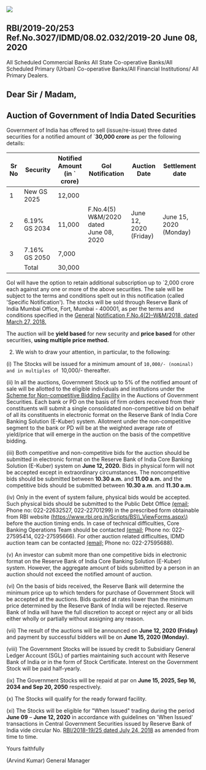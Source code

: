 ![](_page_0_Picture_0.jpeg)

## RBI/2019-20/253 Ref.No.3027/IDMD/08.02.032/2019-20 June 08, 2020

All Scheduled Commercial Banks All State Co-operative Banks/All Scheduled Primary (Urban) Co-operative Banks/All Financial Institutions/ All Primary Dealers.

## **Dear Sir / Madam,**

## **Auction of Government of India Dated Securities**

Government of India has offered to sell (issue/re-issue) three dated securities for a notified amount of `**30,000 crore** as per the following details:

| Sr<br>No | Security      | Notified<br>Amount<br>(in `<br>crore) | GoI Notification                             | Auction Date              | Settlement<br>date        |
|----------|---------------|---------------------------------------|----------------------------------------------|---------------------------|---------------------------|
| 1        | New GS 2025   | 12,000                                |                                              |                           |                           |
| 2        | 6.19% GS 2034 | 11,000                                | F.No.4(5)<br>W&M/2020 dated<br>June 08, 2020 | June 12, 2020<br>(Friday) | June 15, 2020<br>(Monday) |
| 3        | 7.16% GS 2050 | 7,000                                 |                                              |                           |                           |
|          | Total         | 30,000                                |                                              |                           |                           |

GoI will have the option to retain additional subscription up to `2,000 crore each against any one or more of the above securities. The sale will be subject to the terms and conditions spelt out in this notification (called 'Specific Notification'). The stocks will be sold through Reserve Bank of India Mumbai Office, Fort, Mumbai - 400001, as per the terms and conditions specified in the [General](https://www.rbi.org.in/Scripts/NotificationUser.aspx?Id=11249&Mode=0)  [Notification F.No.4\(2\)–W&M/2018, dated March 27, 2018.](https://www.rbi.org.in/Scripts/NotificationUser.aspx?Id=11249&Mode=0)

The auction will be **yield based** for new security and **price based** for other securities, **using multiple price method.**

2. We wish to draw your attention, in particular, to the following:

(i) The Stocks will be issued for a minimum amount of `10,000/- (nominal) and in multiples of `10,000/- thereafter.

(ii) In all the auctions, Government Stock up to 5% of the notified amount of sale will be allotted to the eligible individuals and institutions under the [Scheme for Non-competitive Bidding Facility](https://rbi.org.in/Scripts/NotificationUser.aspx?Id=11175&Mode=0) in the Auctions of Government Securities. Each bank or PD on the basis of firm orders received from their constituents will submit a single consolidated non-competitive bid on behalf of all its constituents in electronic format on the Reserve Bank of India Core Banking Solution (E-Kuber) system. Allotment under the non-competitive segment to the bank or PD will be at the weighted average rate of yield/price that will emerge in the auction on the basis of the competitive bidding.

(iii) Both competitive and non-competitive bids for the auction should be submitted in electronic format on the Reserve Bank of India Core Banking Solution (E-Kuber) system on **June 12, 2020.** Bids in physical form will not be accepted except in extraordinary circumstances. The noncompetitive bids should be submitted between **10.30 a.m.** and **11.00 a.m.** and the competitive bids should be submitted between **10.30 a.m**. and **11.30 a.m**.

(iv) Only in the event of system failure, physical bids would be accepted. Such physical bids should be submitted to the Public Debt Office [\(email;](mailto:pdomumbai@rbi.org.in) Phone no: 022-22632527, 022-22701299) in the prescribed form obtainable from RBI website [\(https://www.rbi.org.in/Scripts/BS\\_ViewForms.aspx\)](https://www.rbi.org.in/Scripts/BS_ViewForms.aspx) before the auction timing ends. In case of technical difficulties, Core Banking Operations Team should be contacted [\(email;](mailto:cbot@rbi.org.in) Phone no: 022-27595414, 022-27595666). For other auction related difficulties, IDMD auction team can be contacted [\(email;](mailto:auctionidmd@rbi.org.in) Phone no: 022-27595688).

(v) An investor can submit more than one competitive bids in electronic format on the Reserve Bank of India Core Banking Solution (E-Kuber) system. However, the aggregate amount of bids submitted by a person in an auction should not exceed the notified amount of auction.

(vi) On the basis of bids received, the Reserve Bank will determine the minimum price up to which tenders for purchase of Government Stock will be accepted at the auctions. Bids quoted at rates lower than the minimum price determined by the Reserve Bank of India will be rejected. Reserve Bank of India will have the full discretion to accept or reject any or all bids either wholly or partially without assigning any reason.

(vii) The result of the auctions will be announced on **June 12, 2020 (Friday)** and payment by successful bidders will be on **June 15, 2020 (Monday).**

(viii) The Government Stocks will be issued by credit to Subsidiary General Ledger Account (SGL) of parties maintaining such account with Reserve Bank of India or in the form of Stock Certificate. Interest on the Government Stock will be paid half-yearly.

(ix) The Government Stocks will be repaid at par on **June 15, 2025, Sep 16, 2034 and Sep 20, 2050** respectively.

(x) The Stocks will qualify for the ready forward facility.

(xi) The Stocks will be eligible for "When Issued" trading during the period **June 09** – **June 12, 2020** in accordance with guidelines on 'When Issued' transactions in Central Government Securities issued by Reserve Bank of India vide circular No. [RBI/2018-19/25 dated July 24, 2018](https://www.rbi.org.in/Scripts/NotificationUser.aspx?Id=11344&Mode=0) as amended from time to time.

Yours faithfully

(Arvind Kumar) General Manager